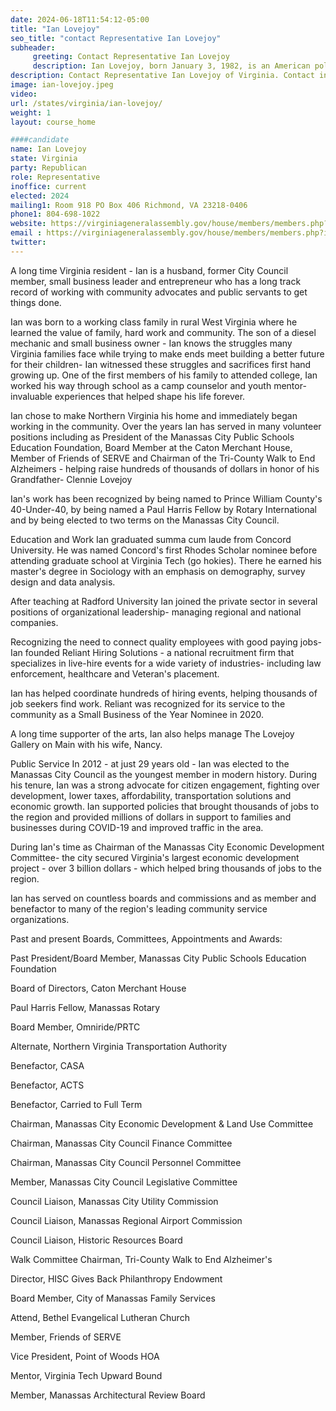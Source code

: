 ```yaml
---
date: 2024-06-18T11:54:12-05:00
title: "Ian Lovejoy"
seo_title: "contact Representative Ian Lovejoy"
subheader:
     greeting: Contact Representative Ian Lovejoy
     description: Ian Lovejoy, born January 3, 1982, is an American politician affiliated with the Republican Party. He serves as a member of the Virginia House of Delegates, representing District 22. He assumed office on January 10, 2024.
description: Contact Representative Ian Lovejoy of Virginia. Contact information for Ian Lovejoy includes email address, phone number, and mailing address.
image: ian-lovejoy.jpeg
video:
url: /states/virginia/ian-lovejoy/
weight: 1
layout: course_home

####candidate
name: Ian Lovejoy
state: Virginia
party: Republican
role: Representative
inoffice: current
elected: 2024
mailing1: Room 918 PO Box 406 Richmond, VA 23218-0406
phone1: 804-698-1022
website: https://virginiageneralassembly.gov/house/members/members.php?id=H0373/
email : https://virginiageneralassembly.gov/house/members/members.php?id=H0373/
twitter: 
---
```

A  long time Virginia resident  - Ian is a husband, former City Council  member, small business leader and entrepreneur who has a long track  record of working with community  advocates and public servants to get things done.



Ian was born to a working class family in rural West Virginia where he learned the value of family,  hard work and community.  The son of a diesel mechanic and small  business owner - Ian knows the struggles many Virginia families face  while trying to make ends meet building a better future for their  children- Ian witnessed these struggles and sacrifices first hand  growing up.  One of the first members of his family to attended college,  Ian worked his way through school as a camp counselor and youth mentor-  invaluable experiences that helped shape his life forever.



Ian  chose to make Northern Virginia his home and immediately began working  in the community.  Over the years Ian has served in many volunteer  positions including as President of the Manassas City Public Schools Education Foundation, Board Member at the Caton Merchant House, Member of Friends of SERVE and Chairman of the Tri-County Walk to End Alzheimers - helping raise hundreds of thousands of dollars in honor of his Grandfather- Clennie Lovejoy



Ian's work has been recognized by being named to Prince William County's 40-Under-40, by being named a Paul Harris Fellow by Rotary International and by being elected to two terms on the Manassas City Council.


Education and Work
 Ian  graduated summa cum laude from Concord University.  He was named  Concord's first Rhodes Scholar nominee before attending graduate school  at Virginia Tech (go hokies).  There he earned his master's degree in Sociology with an  emphasis on demography, survey design and data analysis. 



After teaching at Radford University Ian joined the private sector in several positions of organizational leadership- managing regional and national companies.



Recognizing the need to connect quality employees with good paying jobs- Ian founded Reliant Hiring Solutions -  a national recruitment firm that specializes in live-hire events for a  wide variety of industries- including law enforcement, healthcare and Veteran's placement. 



Ian  has helped coordinate hundreds of hiring events, helping thousands of  job seekers find work. Reliant was recognized for its service to the  community as a Small Business of the Year Nominee in 2020.



A long time supporter of the arts, Ian also helps manage The Lovejoy Gallery on Main with his wife, Nancy.


Public Service
In  2012 - at just 29 years old - Ian was elected to the Manassas City  Council as the youngest member in modern history.  During his tenure,  Ian was a strong advocate for citizen engagement, fighting over  development, lower taxes, affordability, transportation solutions and  economic growth.  Ian supported policies that brought thousands of jobs  to the region and provided millions of dollars in support to families  and businesses during COVID-19 and improved traffic in the area.



During  Ian's time as Chairman of the Manassas City Economic Development  Committee- the city secured Virginia's largest economic development  project - over 3 billion dollars - which helped bring thousands of jobs  to the region.



Ian  has served on countless boards and commissions and as member and  benefactor to many of the region's leading community service  organizations.



Past and present Boards, Committees, Appointments and Awards:

Past President/Board Member, Manassas City Public Schools Education Foundation

Board of Directors, Caton Merchant House

Paul Harris Fellow, Manassas Rotary

Board Member, Omniride/PRTC

Alternate, Northern Virginia Transportation Authority

Benefactor, CASA

Benefactor, ACTS

Benefactor, Carried to Full Term

Chairman, Manassas City Economic Development & Land Use Committee

Chairman, Manassas City Council Finance Committee

Chairman, Manassas City Council Personnel Committee

Member, Manassas City Council Legislative Committee

Council Liaison, Manassas City Utility Commission

Council Liaison, Manassas Regional Airport Commission

Council Liaison, Historic Resources Board

Walk Committee Chairman, Tri-County Walk to End Alzheimer's

Director, HISC Gives Back Philanthropy Endowment

Board Member, City of Manassas Family Services

Attend, Bethel Evangelical Lutheran Church

Member, Friends of SERVE

Vice President, Point of Woods HOA

Mentor, Virginia Tech Upward Bound

Member, Manassas Architectural Review Board
